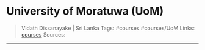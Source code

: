 # University of Moratuwa (UoM)

> Vidath Dissanayake | Sri Lanka
> Tags: #courses #courses/UoM
> Links: [courses](../courses.md)
> Sources:

---
